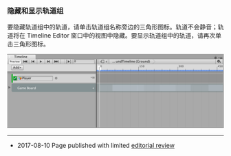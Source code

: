 ### 隐藏和显示轨道组

要隐藏轨道组中的轨道，请单击轨道组名称旁边的三角形图标。轨道不会静音；轨道将在 Timeline Editor 窗口中的视图中隐藏。要显示轨道组中的轨道，请再次单击三角形图标。

![三角形图标可隐藏 Game Board 轨道组中的轨道。通过虚影轨道直观表示隐藏的轨道。](../uploads/Main/timeline_track_group_hidden.png)

---
* <span class="page-edit">2017-08-10  Page published with limited [editorial review](DocumentationEditorialReview.html)
</span>

